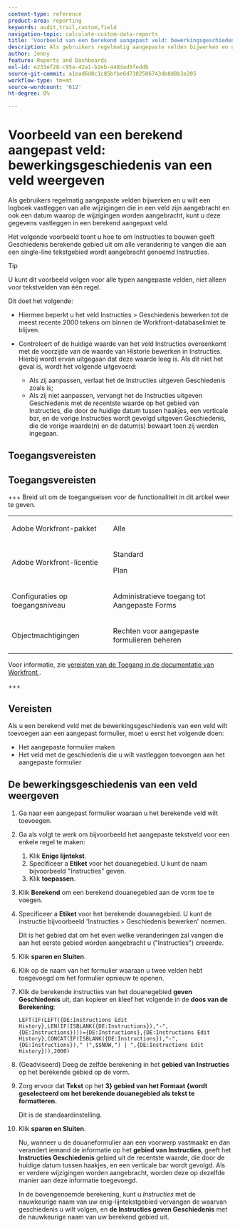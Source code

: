 ```yaml
---
content-type: reference
product-area: reporting
keywords: audit,trail,custom,field
navigation-topic: calculate-custom-data-reports
title: 'Voorbeeld van een berekend aangepast veld: bewerkingsgeschiedenis van een veld weergeven'
description: Als gebruikers regelmatig aangepaste velden bijwerken en u wilt een logboek vastleggen van alle wijzigingen die in een veld zijn aangebracht en ook een datum waarop de wijzigingen worden aangebracht, kunt u deze gegevens vastleggen in een berekend aangepast veld.
author: Jenny
feature: Reports and Dashboards
exl-id: e233ef28-c95a-42a1-b2eb-448dad5feddb
source-git-commit: a1ead6d0c1c85bfbe6d7302506743db8d8b3e205
workflow-type: tm+mt
source-wordcount: '612'
ht-degree: 0%

---
```


# Voorbeeld van een berekend aangepast veld: bewerkingsgeschiedenis van een veld weergeven

Als gebruikers regelmatig aangepaste velden bijwerken en u wilt een logboek vastleggen van alle wijzigingen die in een veld zijn aangebracht en ook een datum waarop de wijzigingen worden aangebracht, kunt u deze gegevens vastleggen in een berekend aangepast veld.

Het volgende voorbeeld toont u hoe te om Instructies te bouwen geeft Geschiedenis berekende gebied uit om alle verandering te vangen die aan een single-line tekstgebied wordt aangebracht genoemd Instructies.

>[!TIP]
>
>U kunt dit voorbeeld volgen voor alle typen aangepaste velden, niet alleen voor tekstvelden van één regel.

Dit doet het volgende:

* Hiermee beperkt u het veld Instructies > Geschiedenis bewerken tot de meest recente 2000 tekens om binnen de Workfront-databaselimiet te blijven.
* Controleert of de huidige waarde van het veld Instructies overeenkomt met de voorzijde van de waarde van Historie bewerken in Instructies. Hierbij wordt ervan uitgegaan dat deze waarde leeg is. Als dit niet het geval is, wordt het volgende uitgevoerd:

   * Als zij aanpassen, verlaat het de Instructies uitgeven Geschiedenis zoals is;
   * Als zij niet aanpassen, vervangt het de Instructies uitgeven Geschiedenis met de recentste waarde op het gebied van Instructies, die door de huidige datum tussen haakjes, een verticale bar, en de vorige Instructies wordt gevolgd uitgeven Geschiedenis, die de vorige waarde(n) en de datum(s) bewaart toen zij werden ingegaan.

## Toegangsvereisten

## Toegangsvereisten

+++ Breid uit om de toegangseisen voor de functionaliteit in dit artikel weer te geven.

<table style="table-layout:auto"> 
 <col> 
 <col> 
 <tbody> 
  <tr> 
   <td> <p>Adobe Workfront-pakket</p> </td> 
   <td><p>Alle</p></td> 
  </tr> 
  <tr> 
   <td> <p>Adobe Workfront-licentie</p> </td> 
   <td>
      <p>Standard</p>
      <p>Plan</p></td>
  </tr> 
  <tr> 
   <td><p>Configuraties op toegangsniveau</p></td> 
   <td> <p>Administratieve toegang tot Aangepaste Forms</p> </td> 
  </tr> 
  <tr> 
   <td> <p>Objectmachtigingen</p> </td> 
   <td> <p>Rechten voor aangepaste formulieren beheren</p></td> 
  </tr> 
 </tbody> 
</table>

Voor informatie, zie [&#x200B; vereisten van de Toegang in de documentatie van Workfront &#x200B;](/help/quicksilver/administration-and-setup/add-users/access-levels-and-object-permissions/access-level-requirements-in-documentation.md).

+++

## Vereisten

Als u een berekend veld met de bewerkingsgeschiedenis van een veld wilt toevoegen aan een aangepast formulier, moet u eerst het volgende doen:

* Het aangepaste formulier maken
* Het veld met de geschiedenis die u wilt vastleggen toevoegen aan het aangepaste formulier

## De bewerkingsgeschiedenis van een veld weergeven

1. Ga naar een aangepast formulier waaraan u het berekende veld wilt toevoegen.

1. Ga als volgt te werk om bijvoorbeeld het aangepaste tekstveld voor een enkele regel te maken:

   1. Klik **Enige lijntekst**.
   1. Specificeer a **Etiket** voor het douanegebied. U kunt de naam bijvoorbeeld &quot;Instructies&quot; geven.
   1. Klik **toepassen**.

1. Klik **Berekend** om een berekend douanegebied aan de vorm toe te voegen.
1. Specificeer a **Etiket** voor het berekende douanegebied. U kunt de instructie bijvoorbeeld &#39;Instructies > Geschiedenis bewerken&#39; noemen.

   Dit is het gebied dat om het even welke veranderingen zal vangen die aan het eerste gebied worden aangebracht u (&quot;Instructies&quot;) creeerde.

1. Klik **sparen en Sluiten**.
1. Klik op de naam van het formulier waaraan u twee velden hebt toegevoegd om het formulier opnieuw te openen.
1. Klik de berekende instructies van het douanegebied **geven Geschiedenis** uit, dan kopieer en kleef het volgende in de **doos van de Berekening**:

   ```
   LEFT(IF(LEFT({DE:Instructions Edit History},LEN(IF(ISBLANK({DE:Instructions}),"-",{DE:Instructions})))={DE:Instructions},{DE:Instructions Edit History},CONCAT(IF(ISBLANK({DE:Instructions}),"-",{DE:Instructions})," (",$$NOW,") | ",{DE:Instructions Edit History})),2000)
   ```

1. (Geadviseerd) Deeg de zelfde berekening in het **gebied van Instructies** op het berekende gebied op de vorm.
1. Zorg ervoor dat **Tekst** op het **3&rbrace; gebied van het Formaat &lbrace;wordt geselecteerd om het berekende douanegebied als tekst te formatteren.**

   Dit is de standaardinstelling.

1. Klik **sparen en Sluiten**.

   Nu, wanneer u de douaneformulier aan een voorwerp vastmaakt en dan verandert iemand de informatie op het **gebied van Instructies**, geeft het **Instructies Geschiedenis** gebied uit de recentste waarde, die door de huidige datum tussen haakjes, en een verticale bar wordt gevolgd. Als er verdere wijzigingen worden aangebracht, worden deze op dezelfde manier aan deze informatie toegevoegd.

   In de bovengenoemde berekening, kunt u *Instructies* met de nauwkeurige naam van uw enig-lijntekstgebied vervangen de waarvan geschiedenis u wilt volgen, en **de Instructies geven Geschiedenis** met de nauwkeurige naam van uw berekend gebied uit.
